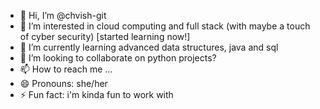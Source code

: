 - 👋 Hi, I’m @chvish-git
- 👀 I’m interested in cloud computing and full stack (with maybe a touch of cyber security) [started learning now!]
- 🌱 I’m currently learning advanced data structures, java and sql
- 💞️ I’m looking to collaborate on python projects?
- 📫 How to reach me ...
- 😄 Pronouns: she/her
- ⚡ Fun fact: i'm kinda fun to work with 

<!---
chvish-git/chvish-git is a ✨ special ✨ repository because its `README.md` (this file) appears on your GitHub profile.
You can click the Preview link to take a look at your changes.
--->
